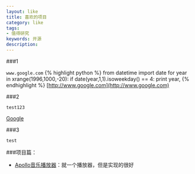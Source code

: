 ```yaml
---
layout: like
title: 喜欢的项目
category: like
tags:
- 值得研究
keywords: 开源
description: 
---
```


###1

`www.google.com`
{% highlight python %}
from datetime import date
for year in xrange(1996,1000,-20):
    if date(year,1,1).isoweekday() == 4:
        print year,
{% endhighlight %}
[http://www.google.com](http://www.google.com)



###2

`test123`

[Google](http://www.google.com)


###3

`test`


###项目篇：
- [Apollo音乐播放器](https://github.com/Splitter/android_packages_apps_apolloMod)：就一个播放器，但是实现的很好


